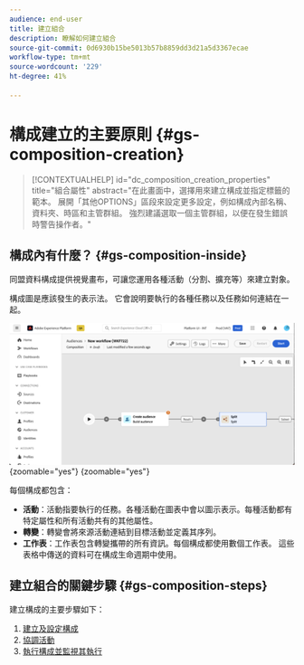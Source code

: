 ```yaml
---
audience: end-user
title: 建立組合
description: 瞭解如何建立組合
source-git-commit: 0d6930b15be5013b57b8859dd3d21a5d3367ecae
workflow-type: tm+mt
source-wordcount: '229'
ht-degree: 41%

---
```



# 構成建立的主要原則 {#gs-composition-creation}

>[!CONTEXTUALHELP]
>id="dc_composition_creation_properties"
>title="組合屬性"
>abstract="在此畫面中，選擇用來建立構成並指定標籤的範本。 展開「其他OPTIONS」區段來設定更多設定，例如構成內部名稱、資料夾、時區和主管群組。 強烈建議選取一個主管群組，以便在發生錯誤時警告操作者。"

## 構成內有什麼？ {#gs-composition-inside}

同盟資料構成提供視覺畫布，可讓您運用各種活動（分割、擴充等）來建立對象。

構成圖是應該發生的表示法。 它會說明要執行的各種任務以及任務如何連結在一起。

![](assets/composition-example.png){zoomable="yes"} {zoomable="yes"}

每個構成都包含：

* **活動**：活動指要執行的任務。各種活動在圖表中會以圖示表示。每種活動都有特定屬性和所有活動共有的其他屬性。
* **轉變**：轉變會將來源活動連結到目標活動並定義其序列。
* **工作表**：工作表包含轉變攜帶的所有資訊。每個構成都使用數個工作表。 這些表格中傳送的資料可在構成生命週期中使用。

## 建立組合的關鍵步驟 {#gs-composition-steps}

建立構成的主要步驟如下：

1. [建立及設定構成](../compositions/create-composition.md)
1. [協調活動](../compositions/orchestrate-activities.md)
1. [執行構成並監視其執行](../compositions/start-monitor-composition.md)
